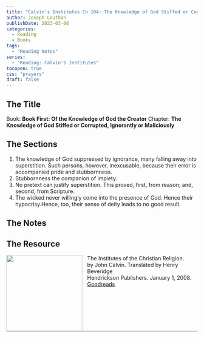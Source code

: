 ```yaml
---
title: "Calvin's Institutes Ch 104: The Knowledge of God Stiffed or Corrupted"
author: Joseph Louthan
publishDate: 2023-03-08
categories:
  - Reading
  - Books
tags:
  - "Reading Notes"
series:
  - "Reading: Calvin's Institutes"
tocopen: true
css: "prayers"
draft: false
---
```


## The Title

Book: **Book First: Of the Knowledge of God the Creator**
Chapter: **The Knowledge of God Stiffed or Corrupted, Ignorantly or Maliciously**

## The Sections

1. The knowledge of God suppressed by ignorance, many falling away into superstition. Such persons, however, inexcusable, because their error is accompanied pride and stubbornness.
2. Stubbornness the companion of impiety.
3. No pretext can justify superstition. This proved, first, from reason; and, second, from Scripture.
4. The wicked never willingly come into the presence of God. Hence their hypocrisy.Hence, too, their sense of deity leads to no good result.

## The Notes

## The Resource

<p style="clear:both;">

<img src="https://theologic.us/images/resources/book-calvin-beveridge-institutes.jpg" align="left" width="200" style="padding-right: 10px" />The Institutes of the Christian Religion.  
by John Calvin.  Translated by Henry Beveridge  
Hendrickson Publishers. January 1, 2008.  
[Goodreads](https://www.goodreads.com/book/show/1155340.Institutes_of_the_Christian_Religion)

<p style="clear:both;">

---
